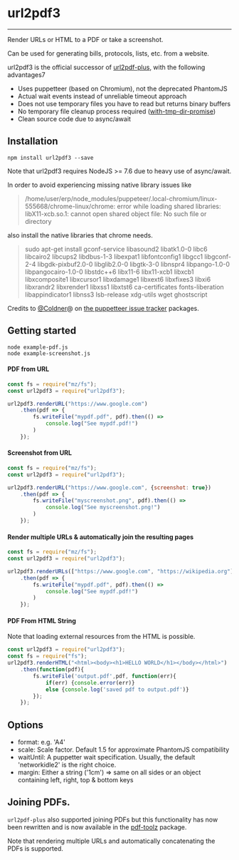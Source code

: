 # url2pdf3
---
Render URLs or HTML to a PDF or take a screenshot.

Can be used for generating bills, protocols, lists, etc. from a website.

url2pdf3 is the official successor of [url2pdf-plus](https://github.com/FelixFurtmayr/url2pdf-plus), with the following advantages7
* Uses puppetteer (based on Chromium), not the deprecated PhantomJS
* Actual wait events instead of unreliable timeout approach
* Does not use temporary files you have to read but returns binary buffers
* No temporary file cleanup process required ([with-tmp-dir-promise](https://github.com/Rapidfacture/with-tmp-dir-promise))
* Clean source code due to async/await

## Installation ##

    npm install url2pdf3 --save

Note that url2pdf3 requires NodeJS >= 7.6 due to heavy use of async/await.

In order to avoid experiencing missing native library issues like

> /home/user/erp/node_modules/puppeteer/.local-chromium/linux-555668/chrome-linux/chrome: error while loading shared libraries: libX11-xcb.so.1: cannot open shared object file: No such file or directory

also install the native libraries that chrome needs.

> sudo apt-get install gconf-service libasound2 libatk1.0-0 libc6 libcairo2 libcups2 libdbus-1-3 libexpat1 libfontconfig1 libgcc1 libgconf-2-4 libgdk-pixbuf2.0-0 libglib2.0-0 libgtk-3-0 libnspr4 libpango-1.0-0 libpangocairo-1.0-0 libstdc++6 libx11-6 libx11-xcb1 libxcb1 libxcomposite1 libxcursor1 libxdamage1 libxext6 libxfixes3 libxi6 libxrandr2 libxrender1 libxss1 libxtst6 ca-certificates fonts-liberation libappindicator1 libnss3 lsb-release xdg-utils wget ghostscript

Credits to [@Coldner](https://github.com/coldner")@ on [the puppetteer issue tracker](href="https://github.com/Googlechrome/puppeteer/issues/290") packages.

## Getting started ##

    node example-pdf.js
    node example-screenshot.js

#### PDF from URL

```javascript
const fs = require("mz/fs");
const url2pdf3 = require("url2pdf3");

url2pdf3.renderURL("https://www.google.com")
    .then(pdf => {
        fs.writeFile("mypdf.pdf", pdf).then(() =>
            console.log("See mypdf.pdf!")
        )
    });
```

#### Screenshot from URL

```javascript
const fs = require("mz/fs");
const url2pdf3 = require("url2pdf3");

url2pdf3.renderURL("https://www.google.com", {screenshot: true})
    .then(pdf => {
        fs.writeFile("myscreenshot.png", pdf).then(() =>
            console.log("See myscreenshot.png!")
        )
    });
```

#### Render multiple URLs & automatically join the resulting pages

```javascript
const fs = require("mz/fs");
const url2pdf3 = require("url2pdf3");

url2pdf3.renderURLs(["https://www.google.com", "https://wikipedia.org"])
    .then(pdf => {
        fs.writeFile("mypdf.pdf", pdf).then(() =>
            console.log("See mypdf.pdf!")
        )
    });
```

#### PDF From HTML String

Note that loading external resources from the HTML is possible.

```javascript
const url2pdf3 = require("url2pdf3");
const fs = require("fs");
url2pdf3.renderHTML("<html><body><h1>HELLO WORLD</h1></body></html>")
    .then(function(pdf){
        fs.writeFile('output.pdf',pdf, function(err){
            if(err) {console.error(err)}
            else {console.log('saved pdf to output.pdf')}
        });
    });
```

## Options

 * format: e.g. 'A4'
 * scale: Scale factor. Default 1.5 for approximate PhantomJS compatibility
 * waitUntil: A puppetter wait specification. Usually, the default 'networkidle2' is the right choice.
 * margin: Either a string ('1cm') => same on all sides or an object containing left, right, top & bottom keys

## Joining PDFs.

`url2pdf-plus` also supported joining PDFs but this functionality has now been
rewritten and is now available in the [pdf-toolz](https://github.com/Rapidfacture/pdf-toolz) package.

Note that rendering multiple URLs and automatically concatenating the PDFs is supported.

